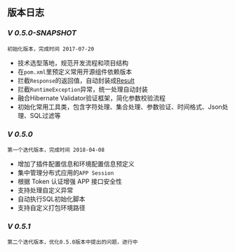 ## 版本日志
### *V 0.5.0-SNAPSHOT* 
    初始化版本，完成时间 2017-07-20
* 技术选型落地，规范开发流程和项目结构
* 在`pom.xml`里预定义常用开源组件依赖版本
* 拦截`Response`的返回值，自动封装成[Result](https://upload-images.jianshu.io/upload_images/1720399-ef517a5be56903e8.png) 
* 拦截`RuntimeException`异常，统一处理自动封装
* 融合Hibernate Validator验证框架，简化参数校验流程
* 初始化常用工具类，包含字符处理、集合处理、参数验证、时间格式、Json处理、SQL过滤等


### *V 0.5.0*
    第一个迭代版本，完成时间 2018-04-08
* 增加了插件配置信息和环境配置信息预定义
* 集中管理分布式应用的`APP Session`
* 根据 Token 认证增强 APP 接口安全性
* 支持处理自定义异常
* 自动执行SQL初始化脚本
* 支持自定义打包环境路径

### *V 0.5.1*
    第二个迭代版本，优化0.5.0版本中提出的问题，进行中


